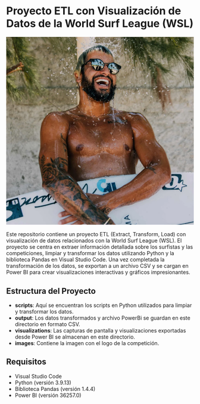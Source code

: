 # Proyecto ETL con Visualización de Datos de la World Surf League (WSL)
![Captura](https://github.com/Lorensou/-w4-project_ETL/blob/main/img/Captura%20de%20pantalla%202023-05-09%20091502.png)


Este repositorio contiene un proyecto ETL (Extract, Transform, Load) con visualización de datos relacionados con la World Surf League (WSL). El proyecto se centra en extraer información detallada sobre los surfistas y las competiciones, limpiar y transformar los datos utilizando Python y la biblioteca Pandas en Visual Studio Code. Una vez completada la transformación de los datos, se exportan a un archivo CSV y se cargan en Power BI para crear visualizaciones interactivas y gráficos impresionantes.

## Estructura del Proyecto

- **scripts**: Aquí se encuentran los scripts en Python utilizados para limpiar y transformar los datos.
- **output**: Los datos transformados y archivo PowerBi se guardan en este directorio en formato CSV.
- **visualizations**: Las capturas de pantalla y visualizaciones exportadas desde Power BI se almacenan en este directorio.
- **images**: Contiene la imagen con el logo de la competición.

## Requisitos

- Visual Studio Code
- Python (versión 3.9.13)
- Biblioteca Pandas (versión 1.4.4)
- Power BI (versión 36257.0)




